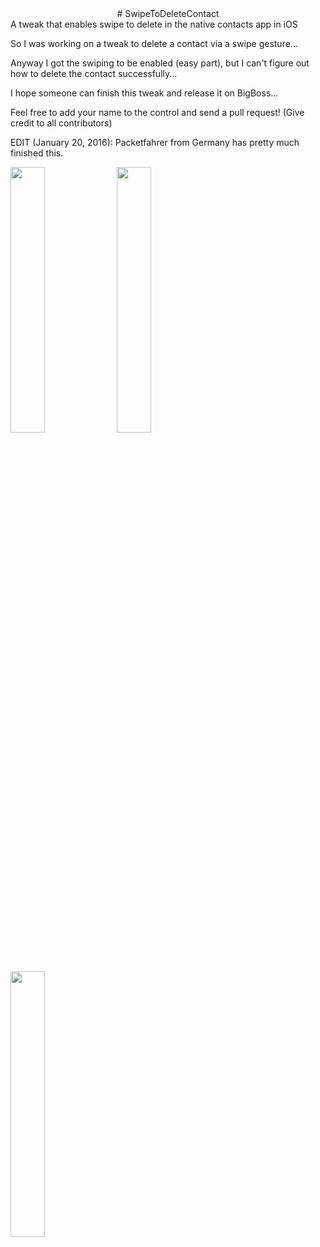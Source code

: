 <center># SwipeToDeleteContact</center>
A tweak that enables swipe to delete in the native contacts app in iOS

So I was working on a tweak to delete a contact via a swipe gesture...

Anyway I got the swiping to be enabled (easy part), but I can't figure out how to delete the contact successfully...

I hope someone can finish this tweak and release it on BigBoss...

Feel free to add your name to the control and send a pull request! (Give credit to all contributors)

EDIT (January 20, 2016): Packetfahrer from Germany has pretty much finished this.

<img src="https://raw.githubusercontent.com/sst1337/sst1337.github.io/master/assests/STDC1.png" width="33%">
<img src="https://raw.githubusercontent.com/sst1337/sst1337.github.io/master/assests/STDC2.png" width="33%">
<img src="https://raw.githubusercontent.com/sst1337/sst1337.github.io/master/assests/STDC3.png" width="33%">
